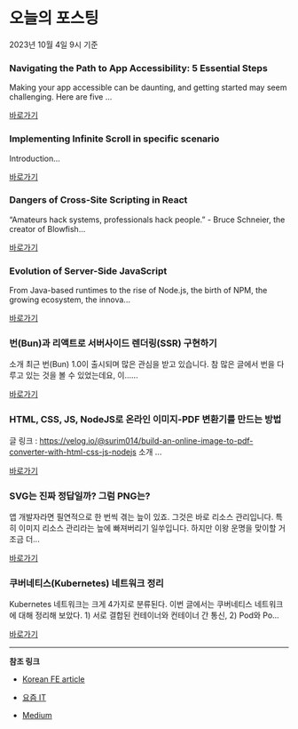 # 오늘의 포스팅 
2023년 10월 4일 9시 기준 

### Navigating the Path to App Accessibility: 5 Essential Steps 

 Making your app accessible can be daunting, and getting started may seem challenging. Here are five ... 

 [바로가기](https://medium.com/creating-totallymoney/navigating-the-path-to-app-accessibility-5-essential-steps-4466285c9132?responsesOpen=true&sortBy=REVERSE_CHRON&source=topic_portal_recommended_stories---------0-84----------front_end_development----------3b9db95e_6d75_4355_a97d_712418265579-------) 

### Implementing Infinite Scroll in specific scenario 

 Introduction... 

 [바로가기](https://medium.com/@masoud.varziii/implementing-infinite-scroll-in-specific-scenario-b95257e18660?responsesOpen=true&sortBy=REVERSE_CHRON&source=topic_portal_recommended_stories---------0-84----------react----------2e3b2782_d7e0_4a13_bb8e_55775e525ac0-------) 

### Dangers of Cross-Site Scripting in React 

 “Amateurs hack systems, professionals hack people.” - Bruce Schneier, the creator of Blowfish... 

 [바로가기](https://medium.com/javascript-in-plain-english/dangers-of-cross-site-scripting-in-react-390e2c7f896e?responsesOpen=true&sortBy=REVERSE_CHRON&source=topic_portal_recommended_stories---------0-84----------javascript----------a3b9e48e_be5d_4b65_88aa_902d3b75b4aa-------) 

### Evolution of Server-Side JavaScript 

 From Java-based runtimes to the rise of Node.js, the birth of NPM, the growing ecosystem, the innova... 

 [바로가기](https://medium.com/itnext/evolution-of-server-side-javascript-314a8d408da4?responsesOpen=true&sortBy=REVERSE_CHRON&source=topic_portal_recommended_stories---------0-107----------typescript----------1db9aef6_f2ba_41fc_a6e0_d07327bbd9a2-------) 

###  번(Bun)과 리액트로 서버사이드 렌더링(SSR) 구현하기 

 소개 최근 번(Bun) 1.0이 출시되며 많은 관심을 받고 있습니다. 참 많은 글에서 번을 다루고 있는 것을 볼 수 있었는데요, 이…... 

 [바로가기](https://kofearticle.substack.com/p/korean-fe-article-bun-ssr) 

###  HTML, CSS, JS, NodeJS로 온라인 이미지-PDF 변환기를 만드는 방법 

 글 링크 : https://velog.io/@surim014/build-an-online-image-to-pdf-converter-with-html-css-js-nodejs 소개 ... 

 [바로가기](https://kofearticle.substack.com/p/korean-fe-article-html-css-js-nodejs) 

### SVG는 진짜 정답일까? 그럼 PNG는? 

 앱 개발자라면 필연적으로 한 번씩 겪는 늪이 있죠. 그것은 바로 리소스 관리입니다. 특히 이미지 리소스 관리라는 늪에 빠져버리기 일쑤입니다. 하지만 이왕 운명을 맞이할 거 조금 더... 

 [바로가기](https://yozm.wishket.com/magazine/detail/2252/) 

### 쿠버네티스(Kubernetes) 네트워크 정리 

 Kubernetes 네트워크는 크게 4가지로 분류된다. 이번 글에서는 쿠버네티스 네트워크에 대해 정리해 보았다. 1) 서로 결합된 컨테이너와 컨테이너 간 통신, 2) Pod와 Po... 

 [바로가기](https://yozm.wishket.com/magazine/detail/2251/) 

---

**참조 링크**

- [Korean FE article](https://kofearticle.substack.com) 

- [요즘 IT](https://yozm.wishket.com/magazine) 

- [Medium](https://medium.com) 

